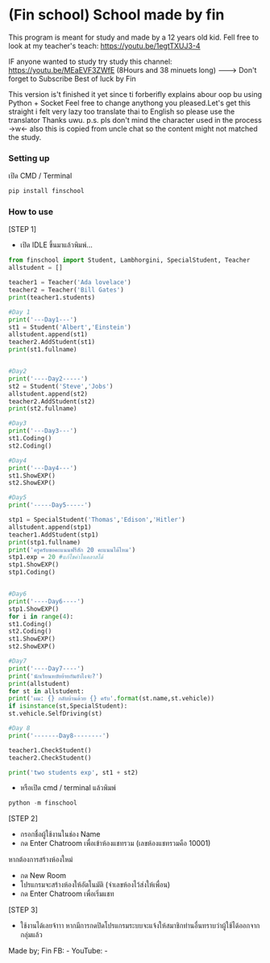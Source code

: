 # (Fin school) School made by fin

This program is meant for study and made by a 12 years old kid.
Fell free to look at my teacher's teach: https://youtu.be/1egtTXUJ3-4


IF anyone wanted to study try study this channel: https://youtu.be/MEaEVF3ZWfE (8Hours and 38 minuets long) ---> Don't forget to Subscribe Best of luck by Fin

This version is't finished it yet since ti forberifly explains abour oop bu using Python + Socket Feel free to change anythong you pleased.Let's get this straight i felt very lazy too translate thai to English so please use the translator Thanks uwu. p.s. pls don't mind the character used in the process ->w<- also this is copied from uncle chat so the content might not matched the study.

### Setting up

เปิด CMD / Terminal

```python
pip install finschool
```

### How to use

[STEP 1]
- เปิด IDLE ขึ้นมาแล้วพิมพ์...

```python
from finschool import Student, Lambhorgini, SpecialStudent, Teacher
allstudent = []

teacher1 = Teacher('Ada lovelace')
teacher2 = Teacher('Bill Gates')
print(teacher1.students)

#Day 1
print('---Day1---')
st1 = Student('Albert','Einstein')
allstudent.append(st1)
teacher2.AddStudent(st1)
print(st1.fullname)


#Day2
print('----Day2-----')
st2 = Student('Steve','Jobs')
allstudent.append(st2)
teacher2.AddStudent(st2)
print(st2.fullname)

#Day3
print('---Day3---')
st1.Coding()
st2.Coding()

#Day4
print('---Day4---')
st1.ShowEXP()
st2.ShowEXP()

#Day5
print('-----Day5-----')

stp1 = SpecialStudent('Thomas','Edison','Hitler')
allstudent.append(stp1)
teacher1.AddStudent(stp1)
print(stp1.fullname)
print('ครูครับขอคะแนนฟรีสัก 20 คะแนนได้ไหม')
stp1.exp = 20 #แก้ไขค่าไนคลาสได้
stp1.ShowEXP()
stp1.Coding()


#Day6
print('----Day6----')
stp1.ShowEXP()
for i in range(4):
st1.Coding()
st2.Coding()
st1.ShowEXP()
st2.ShowEXP()

#Day7
print('----Day7----')
print('นักเรียนหบัยย้ายกันยังไงจ๋ะ?')
print(allstudent)
for st in allstudent:
print('ผม: {} กลับบ้านด้วย {} ครับ'.format(st.name,st.vehicle))
if isinstance(st,SpecialStudent):
st.vehicle.SelfDriving(st)

#Day 8
print('-------Day8--------')

teacher1.CheckStudent()
teacher2.CheckStudent()

print('two students exp', st1 + st2)
```

- หรือเปิด cmd / terminal แล้วพิมพ์

```python
python -m finschool
```

[STEP 2]
- กรอกชื่อผู้ใช้งานในช่อง Name
- กด Enter Chatroom เพื่อเข้าห้องแชทรวม (เลขห้องแชทรวมคือ 10001)

หากต้องการสร้างห้องใหม่
- กด New Room
- โปรแกรมจะสร้างห้องให้อัตโนมัติ (จำเลขห้องไว้ส่งให้เพื่อน)
- กด Enter Chatroom เพื่อเริ่มแชท

[STEP 3]
- ใช้งานได้เลยจ้าาา หากมีการกดปิดโปรแกรมระบบจะแจ้งให้สมาชิกท่านอื่นทราบว่าผู้ใช้ได้ออกจากกลุ่มแล้ว

Made by; Fin
FB: -
YouTube: -

